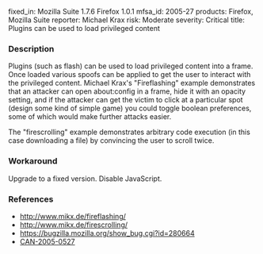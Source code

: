 fixed_in: Mozilla Suite 1.7.6
          Firefox 1.0.1
mfsa_id: 2005-27
products: Firefox, Mozilla Suite
reporter: Michael Krax
risk: Moderate
severity: Critical
title: Plugins can be used to load privileged content

<h3>Description</h3>

<p>Plugins (such as flash) can be used to load privileged content into a frame.
Once loaded various spoofs can be applied to get the user to interact
with the privileged content. Michael Krax's "Fireflashing" example
demonstrates that an attacker can open about:config in a frame, hide it
with an opacity setting, and if the attacker can get the victim to click
at a particular spot (design some kind of simple game) you could toggle
boolean preferences, some of which would make further attacks easier.</p>

<p>The "firescrolling" example demonstrates arbitrary code execution
(in this case downloading a file) by convincing the user to scroll twice.</p>

<h3>Workaround</h3>

<p>Upgrade to a fixed version. Disable JavaScript.</p>

<h3>References</h3>

<ul>
<li><a class="ex-ref" href="http://www.mikx.de/fireflashing/">http://www.mikx.de/fireflashing/</a></li>
<li><a class="ex-ref" href="http://www.mikx.de/firescrolling/">http://www.mikx.de/firescrolling/</a></li>
<li><a href="https://bugzilla.mozilla.org/show_bug.cgi?id=280664">
https://bugzilla.mozilla.org/show_bug.cgi?id=280664</a></li>
<li><a class="ex-ref" href="http://cve.mitre.org/cgi-bin/cvename.cgi?name=CAN-2005-0527">CAN-2005-0527</a></li>
</ul>



